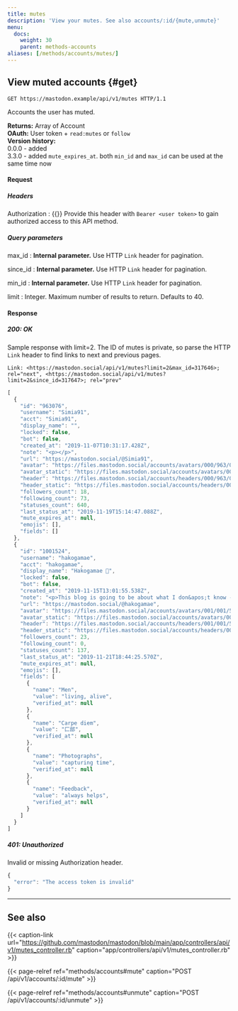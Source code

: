 ```yaml
---
title: mutes
description: 'View your mutes. See also accounts/:id/{mute,unmute}'
menu:
  docs:
    weight: 30
    parent: methods-accounts
aliases: [/methods/accounts/mutes/]
---
```


## View muted accounts {#get}

```http
GET https://mastodon.example/api/v1/mutes HTTP/1.1
```

Accounts the user has muted.

**Returns:** Array of Account\
**OAuth:** User token + `read:mutes` or `follow`\
**Version history:**\
0.0.0 - added\
3.3.0 - added `mute_expires_at`. both `min_id` and `max_id` can be used at the same time now

#### Request
##### Headers

Authorization
: {{<required>}} Provide this header with `Bearer <user token>` to gain authorized access to this API method.

##### Query parameters

max_id 
: **Internal parameter.** Use HTTP `Link` header for pagination.

since_id
: **Internal parameter.** Use HTTP `Link` header for pagination.

min_id
: **Internal parameter.** Use HTTP `Link` header for pagination.

limit
: Integer. Maximum number of results to return. Defaults to 40.

#### Response
##### 200: OK

Sample response with limit=2. The ID of mutes is private, so parse the HTTP `Link` header to find links to next and previous pages.

```http
Link: <https://mastodon.social/api/v1/mutes?limit=2&max_id=317646>; rel="next", <https://mastodon.social/api/v1/mutes?limit=2&since_id=317647>; rel="prev"
```

```javascript
[
  {
    "id": "963076",
    "username": "Simia91",
    "acct": "Simia91",
    "display_name": "",
    "locked": false,
    "bot": false,
    "created_at": "2019-11-07T10:31:17.428Z",
    "note": "<p></p>",
    "url": "https://mastodon.social/@Simia91",
    "avatar": "https://files.mastodon.social/accounts/avatars/000/963/076/original/30d3e0502c419cca.png",
    "avatar_static": "https://files.mastodon.social/accounts/avatars/000/963/076/original/30d3e0502c419cca.png",
    "header": "https://files.mastodon.social/accounts/headers/000/963/076/original/53ba9b1ad4922418.jpg",
    "header_static": "https://files.mastodon.social/accounts/headers/000/963/076/original/53ba9b1ad4922418.jpg",
    "followers_count": 18,
    "following_count": 73,
    "statuses_count": 640,
    "last_status_at": "2019-11-19T15:14:47.088Z",
    "mute_expires_at": null,
    "emojis": [],
    "fields": []
  },
  {
    "id": "1001524",
    "username": "hakogamae",
    "acct": "hakogamae",
    "display_name": "Hakogamae 🔞",
    "locked": false,
    "bot": false,
    "created_at": "2019-11-15T13:01:55.538Z",
    "note": "<p>This blog is going to be about what I don&apos;t know -- what&apos;s the diff between good for me and not? </p><p>I always to make reasonable choices, but I&apos;ve been wrong many times.  Maybe I&apos;ll get better by simply working at it slowly.</p><p>&quot;If I have the belief that I can do it,<br />I shall surely acquire the capacity to<br />do it even if I may not have it at the<br />beginning.&quot; -- Gandhi</p><p>My name -- Hakogamae -- comes from the Japanese Kanji  Radical 22 匚部 meaning &quot;box.&quot;  I&apos;m in a box now.</p><p>At Humblr, I was Fslowly</p>",
    "url": "https://mastodon.social/@hakogamae",
    "avatar": "https://files.mastodon.social/accounts/avatars/001/001/524/original/dd6ab3001057a144.jpg",
    "avatar_static": "https://files.mastodon.social/accounts/avatars/001/001/524/original/dd6ab3001057a144.jpg",
    "header": "https://files.mastodon.social/accounts/headers/001/001/524/original/09187eeac3fa6d0d.jpg",
    "header_static": "https://files.mastodon.social/accounts/headers/001/001/524/original/09187eeac3fa6d0d.jpg",
    "followers_count": 23,
    "following_count": 0,
    "statuses_count": 137,
    "last_status_at": "2019-11-21T18:44:25.570Z",
    "mute_expires_at": null,
    "emojis": [],
    "fields": [
      {
        "name": "Men",
        "value": "living, alive",
        "verified_at": null
      },
      {
        "name": "Carpe diem",
        "value": "匚部",
        "verified_at": null
      },
      {
        "name": "Photographs",
        "value": "capturing time",
        "verified_at": null
      },
      {
        "name": "Feedback",
        "value": "always helps",
        "verified_at": null
      }
    ]
  }
]
```

##### 401: Unauthorized

Invalid or missing Authorization header.

```javascript
{
  "error": "The access token is invalid"
}
```

---

## See also

{{< caption-link url="https://github.com/mastodon/mastodon/blob/main/app/controllers/api/v1/mutes_controller.rb" caption="app/controllers/api/v1/mutes_controller.rb" >}}

{{< page-relref ref="methods/accounts#mute" caption="POST /api/v1/accounts/:id/mute" >}}

{{< page-relref ref="methods/accounts#unmute" caption="POST /api/v1/accounts/:id/unmute" >}}